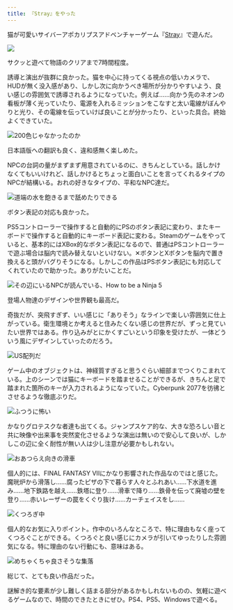```yaml
---
title: 『Stray』をやった
---
```

猫が可愛いサイバーアポカリプスアドベンチャーゲーム『[Stray](https://store.steampowered.com/app/1332010/Stray/?l=japanese)』で遊んだ。

![](https://lh5.googleusercontent.com/fwt2Uvujxtqz2TgAAc1RXdYGBB3gLDXugPKA6gZxKFidEtuB-dZDU88qa9FGZI6gERNBAIQwOU_o_0TsMebEbAdA5Eh4Yxxvq3PpDP4jbqBgIw7L1mKE8575jGafayFiJXvHfOIob8kqFSacg6XRdrEGB28kuLvovsvMvVyZLTf562fL548Ct97XoiPNTw)

サクッと遊べて物語のクリアまで7時間程度。

誘導と演出が抜群に良かった。猫を中心に持ってくる視点の低いカメラで、HUDが無く没入感があり、しかし次に向かうべき場所が分かりやすいよう、良い感じの雰囲気で誘導されるようになっていた。例えば……向かう先のネオンの看板が薄く光っていたり、電源を入れるミッションをこなすと太い電線がぼんやりと光り、その電線を伝っていけば良いことが分かったり、といった具合。終始よくできていた。

![](https://lh5.googleusercontent.com/4mNQrIpCquMWWuBV6jjUujcbyDbvEoNpkUd3LMf04KwfXkRMiS6rhMUvLdxolw4WZYIl4gJGdPJzGW38GjJqRux5_dyviqEUh0nY2xQm0fFGF_F-CLM__Nwunc_foXmdpN9gbw8NZRjwFVcPxA-WNsfcGftLZj3b1s87WaBkrI9MnkkRDDGG0hxg2lpBBg "200色じゃなかったのか")

日本語版への翻訳も良く、違和感無く楽しめた。

NPCの台詞の量がまずまず用意されているのに、きちんとしている。話しかけなくてもいいけれど、話しかけるとちょっと面白いことを言ってくれるタイプのNPCが結構いる。おれの好きなタイプの、平和なNPC達だ。

![](https://lh5.googleusercontent.com/MjPNM1TSs_vXa_Ke3pMiRIvRTfn7EXegF_rGxAlt9ML5WAT2SZOmLNRRI5N1Ci2z-Bt6vWSgCRhLKAUMZS6G0XkGGE6xwrPMiKuYvWE_90p0TcVGiMlLZyw0pKk9nI6vU1Lsa0AUIhA0JgfDKqi5wqsKt3xnFnWctL8TzYg5z4AaLa1BOhy9mpuKZ9-JrA "道端の水を飽きるまで舐めたりできる")

ボタン表記の対応も良かった。

PS5コントローラーで操作すると自動的にPSのボタン表記に変わり、またキーボードで操作すると自動的にキーボード表記に変わる。Steamのゲームをやっていると、基本的にはXBox的なボタン表記になるので、普通はPSコントローラーで遊ぶ場合は脳内で読み替えないといけない。✕ボタンとXボタンを脳内で置き換えると頭がバグりそうになる。しかしこの作品はPSボタン表記にも対応してくれていたので助かった。ありがたいことだ。

![](https://lh3.googleusercontent.com/sGJ2yyKlUf0TG62vOuB9FhU1fB7UnXCjjQ24DgW9tR3T2bL8z5SZ9NFdFvxzj56fBwLycHKRBASD9pnd1y4sI4lwSd78quSaro7CFBWl3_IO1lCRbEz_oYqrzMC2OEW2gajH94x0ZbcCOXOH_C5q0NiuWsom_aMIle059uyQ0u5TDWOa1UwHXCavv9fuNQ "その辺にいるNPCが読んでいる、How to be a Ninja 5")

登場人物達のデザインや世界観も最高だ。

奇抜だが、突飛すぎず、いい感じに「ありそう」なラインで楽しい雰囲気に仕上がっている。衛生環境とか考えると住みたくない感じの世界だが、ずっと見ていたい世界ではある。作り込みがとにかくすごいという印象を受けたが、一体どういう風にデザインしていったのだろう。

![](https://lh5.googleusercontent.com/zTKj6DKMk1s3ro5hZ08RzkygLyyoZq5XwN-rcN2vO5DAEkp-t688_AshMYs57-KkYZBTkgBCywHJQESSsnkUMeaZqI1Q1SZ36_psv-cBBpIDv1LbOaAR6JXlntuhgm0cXybm_9QAmNsEemJxvSOzY_KifTuNivp79geoMgiq8pjXrF1RWK-i6CFbFjV8fw "US配列だ")

ゲーム中のオブジェクトは、神経質すぎると思うぐらい細部までつくりこまれている。上のシーンでは猫にキーボードを踏ませることができるが、きちんと足で踏まれた箇所のキーが入力されるようになっていた。Cyberpunk 2077を彷彿とさせるような徹底ぶりだ。

![](https://lh3.googleusercontent.com/_1CUe1S3LFvjnXdkxdsDnr092SOqd3r0NUJUBOh_SwbqlnKDHCh9spao_n1zVLNOfSUBraErPzCfpG7JV9HXR3smyuErBxDIo1cuZ2M96yCvPEYun-FFAHuUTez7roPc5cakUGnNz-FBveOy2T5DevoS8awBa1ukmpLf42nC3rj6nDEaCVV6RGhgqAogdA "ふつうに怖い")

かなりグロテスクな者達も出てくる。ジャンプスケア的な、大きな恐ろしい音と共に映像や出来事を突然変化させるような演出は無いので安心して良いが、しかしこの辺に全く耐性が無い人は少し注意が必要かもしれない。

![](https://lh3.googleusercontent.com/h4C3FLzOuZqNFp5W7AGdD4iEGK_eJlLG_eqIcJIMPTA-jQFOMMZFrcmQIT7oFbti7XkiduPvlTRBb8E-l9xoR0VyaRfKNByf0RJ4O2AUnDxcSiUXZ5tdr8rAJRXatM-RUs1xCuNph4sTSDlOQ2CoVekvDiuKzgrKDxGdj69yvLqZSOdVjua2ywMFN242KQ "おあつらえ向きの滑車")

個人的には、FINAL FANTASY VIIにかなり影響された作品なのではと感じた。魔晄炉から滑落し……腐ったピザの下で暮らす人々とふれあい……下水道を進み……地下鉄路を越え……鉄塔に登り……滑車で降り……鉄骨を伝って廃墟の壁を登り……赤いレーザーの罠をくぐり抜け……カーチェイスをし……

![](https://lh6.googleusercontent.com/XB31LyeLsmVzbi6xdyGzB5tIWD8ftvB7El7n8HgcgAvOCUSTEDxczh1Nmmr6wj5lufRyjNy_yHPTdNMOR6p1g_k-nWqW-ZUCYPUQ-f6FMxS5uf_sYtQpnsXAekBbTE5Iu6eaZiVAMfhE4MWSlKkbJGnOXj_5B2nr6msLsmkpC8a85maeuCuJyjadoaHF5A "くつろぎ中")

個人的なお気に入りポイント。作中のいろんなところで、特に理由もなく座ってくつろぐことができる。くつろぐと良い感じにカメラが引いてゆったりした雰囲気になる。特に理由のない行動にも、意味はある。

![](https://lh6.googleusercontent.com/lD1O4Pj2knifGIGtSbSyu_tz1mIt4kEku6HWk8t41M3AKJhFo2McjTDe9AmNtH8JDVh53PvQQdo43MakW5X8-z9A9IB-zn3r-DqnncLhczdkBlWMjUFY6tle5PfV8Iawtt6JvBevCmgH2mo1gffomYfoJcR81zAiwQAuxc92gGPaoxNmdO_jMpVBhQdAWA "めちゃくちゃ良さそうな集落")

総じて、とても良い作品だった。

謎解き的な要素が少し難しく詰まる部分があるかもしれないものの、気軽に遊べるゲームなので、時間のできたときにぜひ。PS4、PS5、Windowsで遊べる。
